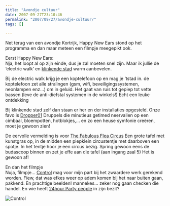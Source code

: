 ```yaml
---
title: "Avondje cultuur"
date: 2007-09-27T23:10:46
permalink: "2007/09/27/avondje-cultuur/"
tags: []

---
```

Net terug van een avondje Kortrijk, Happy New Ears stond op het programma en dan maar meteen een filmpje meegepikt ook.

Eerst Happy New Ears:  
Nja, het loopt al op zijn einde, dus je zal moeten snel zijn. Maar ik jullie de ‘electric walk’ en [klinkende stad](http://www.happynewears.be/2007/nl/klinkende-stad.php "http://www.happynewears.be/2007/nl/klinkende-stad.php") warm aanbevelen.

Bij de electric walk krijg je een koptelefoon op en mag je ‘tstad in. de koptelefoon zet alle stralingen (gsm, wifi, beveiligingssystemen, neonlampen enz…) om in geluid. Het gaat van ruis tot gepiep tot vette bassen (leve de anti-diefstal systemen in de winkels!) Echt een leuke ontdekking

Bij klinkende stad zelf dan staan er her en der installaties opgesteld. Onze favo is [Dropper01](http://www.happynewears.be/2007/nl/klinkende-stad.php#arno_fabre "http://www.happynewears.be/2007/nl/klinkende-stad.php#arno_fabre") Druppels die minutieus getimed neervallen op een cimbaal, bloempotten, hotblokjes,… en zo een heuse symfonie creëren, moet je gewoon zien!

De eervolle vermelding is voor [The Fabulous Flea Circus](http://www.happynewears.be/2007/nl/klinkende-stad.php#koen_moerman "http://www.happynewears.be/2007/nl/klinkende-stad.php#koen_moerman") Een grote tafel met kunstgras op, in de midden een piepklein circustentje met daarboven een spotje. In het tentje hoor je een circus bezig. Spring gewoon eens de budascoop binnen en zet je effe aan die tafel (aan ingang zaal 5) Het is gewoon af!

En dan het filmpje  
Nuja, filmpje… [Control](http://www.controlthemovie.com/ "http://www.controlthemovie.com/") mag voor mijn part bij het zwaardere werk gerekend worden. Fiew, dat was efkes weer op adem komen bij het naar buiten gaan, pakkend. En prachtige beelden! mannekes… zeker nog gaan checken die handel. En wie heeft [24hour Party people](http://www.partypeoplemovie.com/ "http://www.partypeoplemovie.com/") in zijn bezit?

![Control](@images/posts/2007/09/control.jpg)
